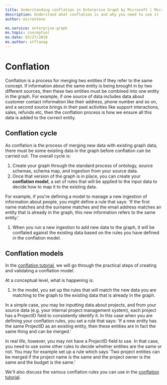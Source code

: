 ```yaml
---
title: Understanding conflation in Enterprise Graph by Microsoft | Microsoft Docs
description: Understand what conflation is and why you need to use it
author: microsteve

ms.service: enterprise-graph
ms.topic: conceptual
ms.date: 03/27/2019
ms.author: stflanag
---
```


# Conflation

Conflation is a process for merging two entities if they refer to the same concept. If information about the same entity is being brought in by two different sources, then these two entities must be combined into one entity in the graph. For example, if one source of data includes data about customer contact information like their address, phone number and so on, and a second source brings in their past activities like support interactions, sales, refunds etc, then the conflation process is how we ensure all this data is added to the correct entity.

## Conflation cycle

As conflation is the process of merging new data with existing graph data, there must be some existing data in the graph before conflation can be carried out. The overall cycle is:

1. Create your graph through the standard process of ontology, source schemas, schema map, and ingestion from your source data.
1. Once that version of the graph is in place, you can create your **conflation model**, a set of rules that will be applied to the input data to decide how to map it to the existing data.

For example, if you're defining a model to manage a new ingestion of information about people, you might define a rule that says: 'If the first name matches and the surname matches and the email address matches an entity that is already in the graph, this new information refers to the same entity.'

1. When you run a new ingestion to add new data to the graph, it will be conflated against the existing data based on the rules you have defined in the conflation model.

## Conflation models

In the [conflation tutorial](conflation-model-tutorial.md), we will go through the practical steps of creating and validating a conflation model. 

At a conceptual level, what is happening is:

1. In the model, you set up the rules that will match the new data you are matching to the graph to the existing data that is already in the graph.

In a simple case, you may be inputting data about projects, and from your source data (e.g. your internal project management system), each project has a ProjectID field to consistently identify it. In this case when you are defining your conflation rules, you set a rule that says: 'If a new entity has the same ProjectID as an existing entity, then these entities are in fact the same thing and can be merged.'

In real life, however, you may not have a ProjectID field to use. In that case, you need to use some other rules to decide whether entities are the same or not. You may for example set up a rule which says 'Two project entities can be merged if the project name is the same and the project owner is the same and the budget is the same.'

We'll also discuss the various conflation rules you can use in the [conflation tutorial](conflation-model-tutorial.md).
